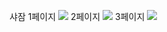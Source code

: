 
샤잠 
1페이지
<img src="![image](https://github.com/ksw1912/FlutterStudy/assets/150943603/d7824521-fe19-4c6d-8a80-c01f16cba71a)
">
2페이지
<img src="![image](https://github.com/ksw1912/FlutterStudy/assets/150943603/9ab39984-5b00-4a63-8dbe-964204a68321)
">
3페이지
<img src="![image](https://github.com/ksw1912/FlutterStudy/assets/150943603/3f7e6736-8fc5-41e2-9a9e-776e85b7e7d2)">
